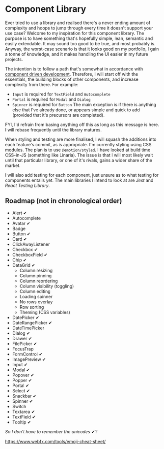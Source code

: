 # Component Library

Ever tried to use a library and realised there's a never ending amount of complexity and hoops to jump through every time it doesn't support your use case? Welcome to my inspiration for this component library. The purpose is to have something that's hopefully simple, lean, semantic and easily extendable. It may sound too good to be true, and most probably is. Anyway, the worst-case scenario is that it looks good on my portfolio, I gain a tonne of knowledge, and it makes handling the UI easier in my future projects.

The intention is to follow a path that's somewhat in accordance with [component driven development](https://www.componentdriven.org/). Therefore, I will start off with the essentials, the building blocks of other components, and increase complexity from there. For example:

-   `Input` is required for `TextField` and `Autocomplete`
-   `Portal` is required for `Modal` and `Dialog`
-   `Spinner` is required for `Button`
    The main exception is if there is anything else that I've already done, or appears simple and quick to add (provided that it's precursors are completed).

FYI, I'd refrain from basing anything off this as long as this message is here. I will rebase frequently until the library matures.

When styling and testing are more finalised, I will squash the additions into each feature's commit, as is appropriate. I'm currently styling using CSS modules. The plan is to use `@emotion/styled`. I have looked at build time CSS-in-JS (something like Linaria). The issue is that I will most likely wait until that particular library, or one of it's rivals, gains a wider share of the market.

I will also add testing for each component, just unsure as to what testing for components entails yet. The main libraries I intend to look at are _Jest_ and _React Testing Library_.

## Roadmap (not in chronological order)

-   Alert ✔
-   Autocomplete
-   Avatar ✔
-   Badge
-   Button ✔
-   Card ✔
-   ClickAwayListener
-   Checkbox ✔
-   CheckboxField ✔
-   Chip ✔
-   DataGrid ✔
    -   Column resizing
    -   Column pinning
    -   Column reordering
    -   Column visibility (toggling)
    -   Column editing
    -   Loading spinner
    -   No rows overlay
    -   Row sorting
	-   Theming (CSS variables)
-   DatePicker ✔
-   DateRangePicker ✔
-   DateTimePicker
-   Dialog ✔
-   Drawer ✔
-   FilePicker ✔
-   FocusTrap
-   FormControl ✔
-   ImagePreview ✔
-   Input ✔
-   Modal ✔
-   Popover ✔
-   Popper ✔
-   Portal ✔
-   Select ✔
-   Snackbar ✔
-   Spinner ✔
-   Switch
-   Textarea ✔
-   TextField ✔
-   Tooltip ✔

_So I don't have to remember the unicodes_ ✔❔

https://www.webfx.com/tools/emoji-cheat-sheet/
